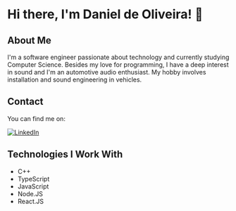 # Hi there, I'm Daniel de Oliveira! 👋

## About Me
I'm a software engineer passionate about technology and currently studying Computer Science. Besides my love for programming, I have a deep interest in sound and I'm an automotive audio enthusiast. My hobby involves installation and sound engineering in vehicles.

## Contact
You can find me on:

[![LinkedIn](https://img.icons8.com/color/30/000000/linkedin.png)](https://www.linkedin.com/in/danieldoliveiradd/)


## Technologies I Work With
- C++
- TypeScript
- JavaScript
- Node.JS
- React.JS
